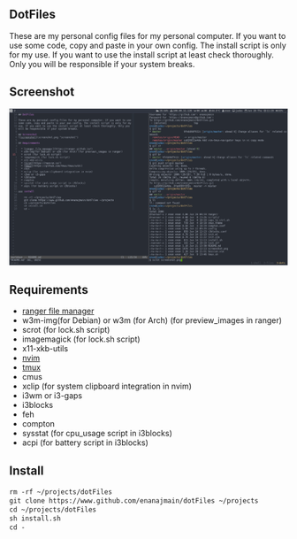 ## DotFiles

These are my personal config files for my personal computer. If you want to use
some code, copy and paste in your own config. The install script is only for my
use. If you want to use the install script at least check thoroughly. Only you
will be responsible if your system breaks.

## Screenshot
![screenshot](screenshot.png "screenshot")

## Requirements

  * [ranger file manager](https://ranger.github.io/)
  * w3m-img(for Debian) or w3m (for Arch) (for preview\_images in ranger)
  * scrot (for lock.sh script)
  * imagemagick (for lock.sh script)
  * x11-xkb-utils
  * [nvim](https://neovim.io/)
  * [tmux](https://github.com/tmux/tmux/wiki)
  * cmus
  * xclip (for system clipboard integration in nvim)
  * i3wm or i3-gaps
  * i3blocks
  * feh
  * compton
  * sysstat (for cpu\_usage script in i3blocks)
  * acpi (for battery script in i3blocks)

## Install

    rm -rf ~/projects/dotFiles
    git clone https://www.github.com/enanajmain/dotFiles ~/projects
    cd ~/projects/dotFiles
    sh install.sh
    cd -
